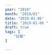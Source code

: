 ```yaml
---
year: "2019"
month: "2019/01"
date: "2019-01-06"
title: "2019-01-06 "
draft: true
tags: [
    "日報"
]

---
```


